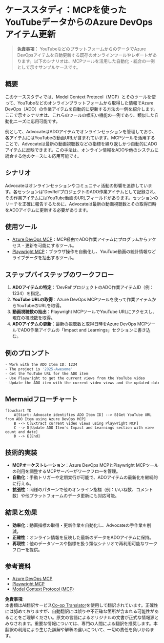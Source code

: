 <!--
CO_OP_TRANSLATOR_METADATA:
{
  "original_hash": "14a2dfbea55ef735660a06bd6bdfe5f3",
  "translation_date": "2025-06-13T21:32:34+00:00",
  "source_file": "09-CaseStudy/UpdateADOItemsFromYT.md",
  "language_code": "ja"
}
-->
# ケーススタディ：MCPを使ったYouTubeデータからのAzure DevOpsアイテム更新

> **免責事項：** YouTubeなどのプラットフォームからのデータでAzure DevOpsアイテムを自動更新する既存のオンラインツールやレポートがあります。以下のシナリオは、MCPツールを活用した自動化・統合の一例として示すサンプルケースです。

## 概要

このケーススタディでは、Model Context Protocol（MCP）とそのツールを使って、YouTubeなどのオンラインプラットフォームから取得した情報でAzure DevOps（ADO）の作業アイテムを自動的に更新する方法の一例を紹介します。ここで示すシナリオは、これらのツールの幅広い機能の一例であり、類似した自動化ニーズに応用可能です。

例として、AdvocateはADOアイテムでオンラインセッションを管理しており、各アイテムにはYouTubeの動画URLが含まれています。MCPツールを活用することで、Advocateは最新の動画視聴数などの指標を繰り返しかつ自動的にADOアイテムに反映できます。この手法は、オンライン情報をADOや他のシステムに統合する他のケースにも応用可能です。

## シナリオ

Advocateはオンラインセッションやコミュニティ活動の影響を追跡しています。各セッションは'​DevRel'プロジェクトのADO作業アイテムとして記録され、その作業アイテムにはYouTube動画のURLフィールドがあります。セッションのリーチを正確に報告するために、Advocateは最新の動画視聴数とその取得日時をADOアイテムに更新する必要があります。

## 使用ツール

- [Azure DevOps MCP](https://github.com/microsoft/azure-devops-mcp)：MCP経由でADO作業アイテムにプログラムからアクセス・更新を可能にするツール。
- [Playwright MCP](https://github.com/microsoft/playwright-mcp)：ブラウザ操作を自動化し、YouTube動画の統計情報などライブデータを抽出するツール。

## ステップバイステップのワークフロー

1. **ADOアイテムの特定**：'DevRel'プロジェクトのADO作業アイテムID（例：1234）を指定。
2. **YouTube URLの取得**：Azure DevOps MCPツールを使って作業アイテムからYouTubeのURLを取得。
3. **動画視聴数の抽出**：Playwright MCPツールでYouTube URLにアクセスし、現在の視聴数を取得。
4. **ADOアイテムの更新**：最新の視聴数と取得日時をAzure DevOps MCPツールでADO作業アイテムの「Impact and Learnings」セクションに書き込む。

## 例のプロンプト

```bash
- Work with the ADO Item ID: 1234
- The project is '2025-Awesome'
- Get the YouTube URL for the ADO item
- Use Playwright to get the current views from the YouTube video
- Update the ADO item with the current video views and the updated date of the information
```

## Mermaidフローチャート

```mermaid
flowchart TD
    A[Start: Advocate identifies ADO Item ID] --> B[Get YouTube URL from ADO Item using Azure DevOps MCP]
    B --> C[Extract current video views using Playwright MCP]
    C --> D[Update ADO Item's Impact and Learnings section with view count and date]
    D --> E[End]
```

## 技術的実装

- **MCPオーケストレーション**：Azure DevOps MCPとPlaywright MCPツールの利用を調整するMCPサーバーがワークフローを管理。
- **自動化**：手動トリガーや定期実行が可能で、ADOアイテムの最新化を継続的に行える。
- **拡張性**：同様のパターンで他のオンライン指標（例：いいね数、コメント数）や他プラットフォームのデータ更新にも対応可能。

## 結果と効果

- **効率化**：動画指標の取得・更新作業を自動化し、Advocateの手作業を削減。
- **正確性**：オンライン情報を反映した最新のデータをADOアイテムに保持。
- **再現性**：他のデータソースや指標を扱う類似シナリオで再利用可能なワークフローを提供。

## 参考資料

- [Azure DevOps MCP](https://github.com/microsoft/azure-devops-mcp)
- [Playwright MCP](https://github.com/microsoft/playwright-mcp)
- [Model Context Protocol (MCP)](https://modelcontextprotocol.io/)

**免責事項**:  
本書類はAI翻訳サービス[Co-op Translator](https://github.com/Azure/co-op-translator)を使用して翻訳されています。正確性には努めておりますが、自動翻訳には誤りや不正確な箇所が含まれる可能性があることをご理解ください。原文の言語によるオリジナルの文書が正式な情報源とみなされます。重要な情報については、専門の人間による翻訳を推奨します。本翻訳の利用により生じた誤解や解釈の違いについて、一切の責任を負いかねます。